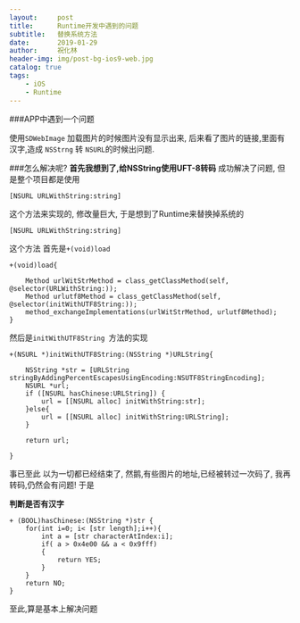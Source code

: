 ```yaml
---
layout:     post
title:      Runtime开发中遇到的问题
subtitle:   替换系统方法
date:       2019-01-29
author:     祝化林
header-img: img/post-bg-ios9-web.jpg
catalog: true
tags:
    - iOS
    - Runtime
---
```



###APP中遇到一个问题  

使用`SDWebImage` 加载图片的时候图片没有显示出来, 后来看了图片的链接,里面有汉字,造成 `NSStrng` 转 `NSURL`的时候出问题.  

###怎么解决呢?
**首先我想到了,给NSString使用UFT-8转码**
成功解决了问题, 但是整个项目都是使用
```
[NSURL URLWithString:string]
```
这个方法来实现的, 修改量巨大,
于是想到了Runtime来替换掉系统的

```
[NSURL URLWithString:string]
```
这个方法
首先是`+(void)load`

```
+(void)load{
    
    Method urlWitStrMethod = class_getClassMethod(self, @selector(URLWithString:));
    Method urlutf8Method = class_getClassMethod(self, @selector(initWithUTF8String:));
    method_exchangeImplementations(urlWitStrMethod, urlutf8Method);
}
```

然后是`initWithUTF8String `方法的实现

```
+(NSURL *)initWithUTF8String:(NSString *)URLString{
    
    NSString *str = [URLString stringByAddingPercentEscapesUsingEncoding:NSUTF8StringEncoding];
    NSURL *url;
    if ([NSURL hasChinese:URLString]) {
        url = [[NSURL alloc] initWithString:str];
    }else{
        url = [[NSURL alloc] initWithString:URLString];
    }
    
    return url;
    
}
```
事已至此 以为一切都已经结束了,
然鹅,有些图片的地址,已经被转过一次码了, 我再转码,仍然会有问题!
于是

**判断是否有汉字**

```
+ (BOOL)hasChinese:(NSString *)str {
    for(int i=0; i< [str length];i++){
        int a = [str characterAtIndex:i];
        if( a > 0x4e00 && a < 0x9fff)
        {
            return YES;
        }
    }
    return NO;
}
```

至此,算是基本上解决问题
